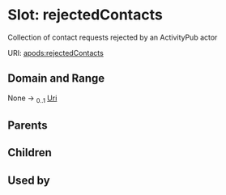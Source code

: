 
# Slot: rejectedContacts

Collection of contact requests rejected by an ActivityPub actor

URI: [apods:rejectedContacts](https://activitypods.org/ns/core#rejectedContacts)


## Domain and Range

None &#8594;  <sub>0..1</sub> [Uri](types/Uri.md)

## Parents


## Children


## Used by


